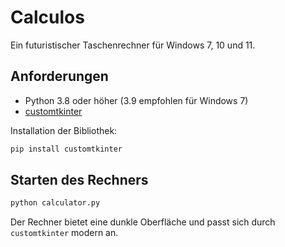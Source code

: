# Calculos

Ein futuristischer Taschenrechner für Windows 7, 10 und 11.

## Anforderungen

- Python 3.8 oder höher (3.9 empfohlen für Windows 7)
- [customtkinter](https://github.com/TomSchimansky/CustomTkinter)

Installation der Bibliothek:

```bash
pip install customtkinter
```

## Starten des Rechners

```bash
python calculator.py
```

Der Rechner bietet eine dunkle Oberfläche und passt sich durch `customtkinter` modern an.

